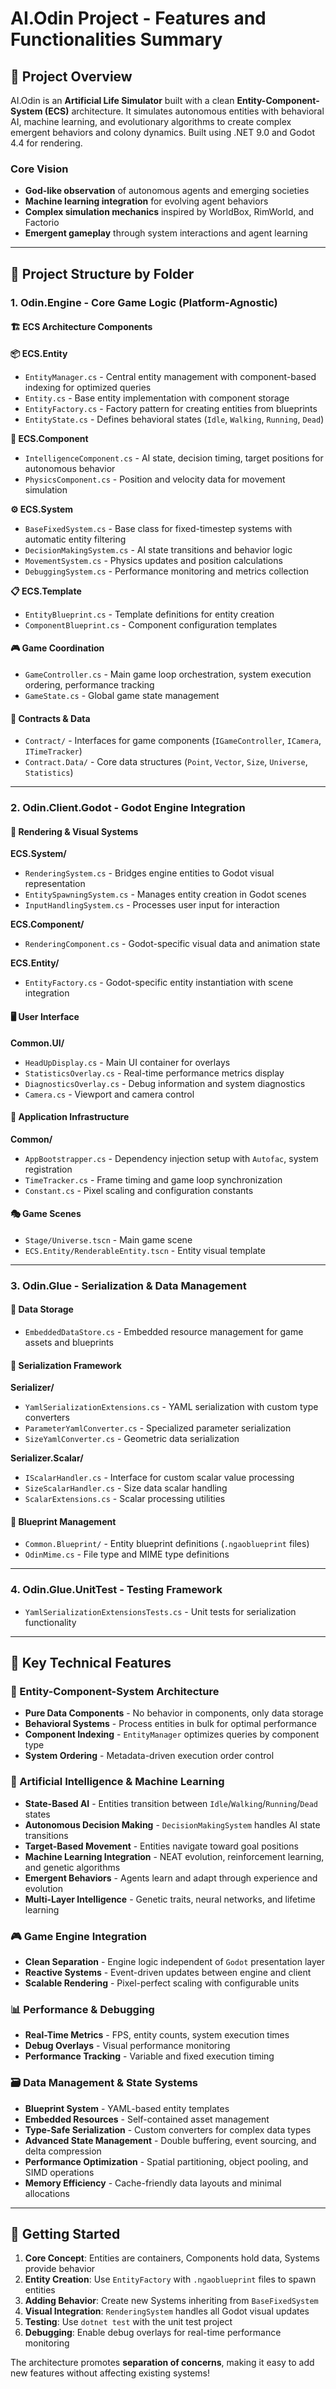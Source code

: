 # AI.Odin Project - Features and Functionalities Summary

## 🎯 **Project Overview**
AI.Odin is an **Artificial Life Simulator** built with a clean **Entity-Component-System (ECS)** architecture. It simulates autonomous entities with behavioral AI, machine learning, and evolutionary algorithms to create complex emergent behaviors and colony dynamics. Built using .NET 9.0 and Godot 4.4 for rendering.

### **Core Vision**
- **God-like observation** of autonomous agents and emerging societies
- **Machine learning integration** for evolving agent behaviors
- **Complex simulation mechanics** inspired by WorldBox, RimWorld, and Factorio
- **Emergent gameplay** through system interactions and agent learning

---

## 📁 **Project Structure by Folder**

### **1. Odin.Engine** - Core Game Logic (Platform-Agnostic)

#### **🏗️ ECS Architecture Components**

**📦 ECS.Entity**
- `EntityManager.cs` - Central entity management with component-based indexing for optimized queries
- `Entity.cs` - Base entity implementation with component storage
- `EntityFactory.cs` - Factory pattern for creating entities from blueprints
- `EntityState.cs` - Defines behavioral states (`Idle`, `Walking`, `Running`, `Dead`)

**🧩 ECS.Component** 
- `IntelligenceComponent.cs` - AI state, decision timing, target positions for autonomous behavior
- `PhysicsComponent.cs` - Position and velocity data for movement simulation

**⚙️ ECS.System**
- `BaseFixedSystem.cs` - Base class for fixed-timestep systems with automatic entity filtering
- `DecisionMakingSystem.cs` - AI state transitions and behavior logic
- `MovementSystem.cs` - Physics updates and position calculations  
- `DebuggingSystem.cs` - Performance monitoring and metrics collection

**📋 ECS.Template**
- `EntityBlueprint.cs` - Template definitions for entity creation
- `ComponentBlueprint.cs` - Component configuration templates

#### **🎮 Game Coordination**
- `GameController.cs` - Main game loop orchestration, system execution ordering, performance tracking
- `GameState.cs` - Global game state management

#### **📄 Contracts & Data**
- `Contract/` - Interfaces for game components (`IGameController`, `ICamera`, `ITimeTracker`)
- `Contract.Data/` - Core data structures (`Point`, `Vector`, `Size`, `Universe`, `Statistics`)

---

### **2. Odin.Client.Godot** - Godot Engine Integration

#### **🎨 Rendering & Visual Systems**
**ECS.System/**
- `RenderingSystem.cs` - Bridges engine entities to Godot visual representation
- `EntitySpawningSystem.cs` - Manages entity creation in Godot scenes
- `InputHandlingSystem.cs` - Processes user input for interaction

**ECS.Component/**
- `RenderingComponent.cs` - Godot-specific visual data and animation state

**ECS.Entity/**
- `EntityFactory.cs` - Godot-specific entity instantiation with scene integration

#### **🖥️ User Interface**
**Common.UI/**
- `HeadUpDisplay.cs` - Main UI container for overlays
- `StatisticsOverlay.cs` - Real-time performance metrics display
- `DiagnosticsOverlay.cs` - Debug information and system diagnostics
- `Camera.cs` - Viewport and camera control

#### **🚀 Application Infrastructure**
**Common/**
- `AppBootstrapper.cs` - Dependency injection setup with `Autofac`, system registration
- `TimeTracker.cs` - Frame timing and game loop synchronization
- `Constant.cs` - Pixel scaling and configuration constants

#### **🎭 Game Scenes**
- `Stage/Universe.tscn` - Main game scene
- `ECS.Entity/RenderableEntity.tscn` - Entity visual template

---

### **3. Odin.Glue** - Serialization & Data Management

#### **💾 Data Storage**
- `EmbeddedDataStore.cs` - Embedded resource management for game assets and blueprints

#### **🔄 Serialization Framework**
**Serializer/**
- `YamlSerializationExtensions.cs` - YAML serialization with custom type converters
- `ParameterYamlConverter.cs` - Specialized parameter serialization
- `SizeYamlConverter.cs` - Geometric data serialization

**Serializer.Scalar/**
- `IScalarHandler.cs` - Interface for custom scalar value processing
- `SizeScalarHandler.cs` - Size data scalar handling
- `ScalarExtensions.cs` - Scalar processing utilities

#### **📂 Blueprint Management**
- `Common.Blueprint/` - Entity blueprint definitions (`.ngaoblueprint` files)
- `OdinMime.cs` - File type and MIME type definitions

---

### **4. Odin.Glue.UnitTest** - Testing Framework
- `YamlSerializationExtensionsTests.cs` - Unit tests for serialization functionality

---

## 🔧 **Key Technical Features**

### **🎯 Entity-Component-System Architecture**
- **Pure Data Components** - No behavior in components, only data storage
- **Behavioral Systems** - Process entities in bulk for optimal performance  
- **Component Indexing** - `EntityManager` optimizes queries by component type
- **System Ordering** - Metadata-driven execution order control

### **🤖 Artificial Intelligence & Machine Learning**
- **State-Based AI** - Entities transition between `Idle`/`Walking`/`Running`/`Dead` states
- **Autonomous Decision Making** - `DecisionMakingSystem` handles AI state transitions
- **Target-Based Movement** - Entities navigate toward goal positions
- **Machine Learning Integration** - NEAT evolution, reinforcement learning, and genetic algorithms
- **Emergent Behaviors** - Agents learn and adapt through experience and evolution
- **Multi-Layer Intelligence** - Genetic traits, neural networks, and lifetime learning

### **🎮 Game Engine Integration**
- **Clean Separation** - Engine logic independent of `Godot` presentation layer
- **Reactive Systems** - Event-driven updates between engine and client
- **Scalable Rendering** - Pixel-perfect scaling with configurable units

### **📊 Performance & Debugging**
- **Real-Time Metrics** - FPS, entity counts, system execution times
- **Debug Overlays** - Visual performance monitoring
- **Performance Tracking** - Variable and fixed execution timing

### **🗃️ Data Management & State Systems**
- **Blueprint System** - YAML-based entity templates
- **Embedded Resources** - Self-contained asset management
- **Type-Safe Serialization** - Custom converters for complex data types
- **Advanced State Management** - Double buffering, event sourcing, and delta compression
- **Performance Optimization** - Spatial partitioning, object pooling, and SIMD operations
- **Memory Efficiency** - Cache-friendly data layouts and minimal allocations

---

## 🚀 **Getting Started**

1. **Core Concept**: Entities are containers, Components hold data, Systems provide behavior
2. **Entity Creation**: Use `EntityFactory` with `.ngaoblueprint` files to spawn entities
3. **Adding Behavior**: Create new Systems inheriting from `BaseFixedSystem`
4. **Visual Integration**: `RenderingSystem` handles all Godot visual updates
5. **Testing**: Use `dotnet test` with the unit test project
6. **Debugging**: Enable debug overlays for real-time performance monitoring

The architecture promotes **separation of concerns**, making it easy to add new features without affecting existing systems!